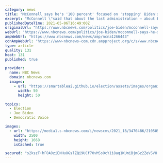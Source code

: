 ```yaml
---
category: news
title: "McConnell says he's '100 percent' focused on 'stopping' Biden's administration"
excerpt: "McConnell \"said that about the last administration — about Barack, that he was going to stop everything,\" President Joe Biden said."
publishedDateTime: 2021-05-06T16:49:00Z
originalUrl: "https://www.nbcnews.com/politics/joe-biden/mcconnell-says-he-s-100-percent-focused-stopping-biden-s-n1266443"
webUrl: "https://www.nbcnews.com/politics/joe-biden/mcconnell-says-he-s-100-percent-focused-stopping-biden-s-n1266443"
ampWebUrl: "https://www.nbcnews.com/news/amp/ncna1266443"
cdnAmpWebUrl: "https://www-nbcnews-com.cdn.ampproject.org/c/s/www.nbcnews.com/news/amp/ncna1266443"
type: article
quality: 131
heat: 131
published: true

provider:
  name: NBC News
  domain: nbcnews.com
  images:
    - url: "https://smartableai.github.io/election/assets/images/organizations/nbcnews.com-50x50.jpg"
      width: 50
      height: 50

topics:
  - Election
  - Joe Biden
  - Democratic Voice

images:
  - url: "https://media1.s-nbcnews.com/i/newscms/2021_18/3470486/210505-mitch-mcconnell-ac-430p_e49c406452c3e17f99e4954e83c7fa88.jpg"
    width: 2500
    height: 1668
    isCached: true

secured: "s2kszT+hFOA0ziENHu8GslZQi9UCf70vMSoOcY1i8aq1KUniBjmGz2ZeVSVH+87UZRTKeSthoYHmtJo7q7K+tH0wzliuhb3zf+QCKLmv+5ua6bQ6hZyFK47lh5ZjWFjFzWfKDhettx8mILTlqho8HJE9infOOWrURRzAyVMLDIGKyTftiFU/yrYj2IzFmF0fzTL5EicJEDj4rAsnZjMfOX6rXh+0BccB0C8GqCYfHVekVARutkhldYu5gocdYkHp9D0PKo9GmpH6E23hbpAv/KNyyejleRloTon/VKl3jsKGhNlY2ATRPECu/BoGnLngJIMYgO/MWAxfR4tUk4PSoYk7TKJG6OLWy8Yy9e2D2rE=;HRsyMA+MmYCcynTQluvc4A=="
---
```


